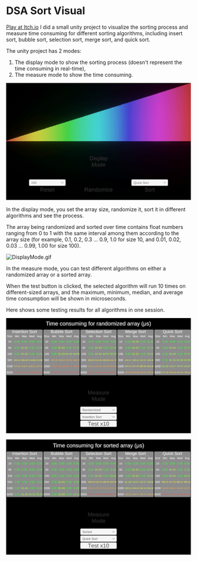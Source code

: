 # DSA Sort Visual
[Play at Itch.io](https://playerzongying.itch.io/dsa-sort-visual) 
I did a small unity project to visualize the sorting process and measure time consuming for different sorting algorithms, including insert sort, bubble sort, selection sort, merge sort, and quick sort.

The unity project has 2 modes: 

1. The display mode to show the sorting process (doesn't represent the time consuming in real-time), 
2. The measure mode to show the time consuming.

![SwitchMode.gif](README/SwitchMode.gif)

In the display mode, you set the array size, randomize it, sort it in different algorithms and see the process.

The array being randomized and sorted over time contains float numbers ranging from 0 to 1 with the same interval among them according to the array size (for example, 0.1, 0.2, 0.3 … 0.9, 1.0 for size 10, and 0.01, 0.02, 0.03 … 0.99, 1.00 for size 100).

![DisplayMode.gif](README/DisplayMode.gif)

In the measure mode, you can test different algorithms on either a randomized array or a sorted array.

When the test button is clicked, the selected algorithm will run 10 times on different-sized arrays, and the maximum, minimum, median, and average time consumption will be shown in microseconds.  

Here shows some testing results for all algorithms in one session.

![Untitled](README/Untitled.png)

![Untitled](README/Untitled%201.png)
